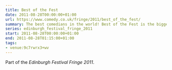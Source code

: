 ```yaml
---
title: Best of the Fest
date: 2011-08-28T00:00:00+01:00
url: https://www.comedy.co.uk/fringe/2011/best_of_the_fest/
summary: The best comedians in the world! Best of the Fest is the biggest night of comedy in Edinburgh. It's a guaranteed night of unabashed showing off and big laughs.
series: edinburgh_festival_fringe_2011
start: 2011-08-28T00:00:00+01:00
end: 2011-08-28T01:15:00+01:00
tags:
- venue:9c7rwrx3+wv
---
```

Part of the _Edinburgh Festival Fringe 2011_.
